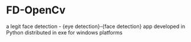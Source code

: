 # FD-OpenCv
a legit face detection - {eye detection}-{face detection} app developed in Python distributed in exe for windows platforms
